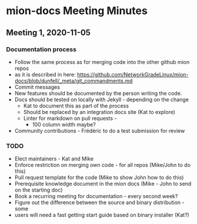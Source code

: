 ﻿# mion-docs Meeting Minutes

## Meeting 1, 2020-11-05

### Documentation process

* Follow the same process as for merging code into the other github mion repos
* as it is described in here: <https://github.com/NetworkGradeLinux/mion-docs/blob/dunfell/_meta/git_commandments.md>
* Commit messages
* New features should be documented by the person writing the code.
* Docs should be tested on locally with Jekyll - depending on the change
  * Kat to document this as part of the process
  * Should be replaced by an integration docs site (Kat to explore)
  * Linter for markdown on pull requests -
    * 100 column width maybe?
* Community contributions - Frédéric to do a test submission for review

### TODO

* Elect maintainers - Kat and Mike
* Enforce restriction on merging own code - for all repos (Mike/John to do this)
* Pull request template for the code (Mike to show John how to do this)
* Prerequisite knowledge document in the mion docs (Mike - John to send on the
  starting doc)
* Book a recurring meeting for documentation - every second week?
* Figure out the difference between the source and binary distribution - some
* users will need a fast getting start guide based on binary installer (Kat?)
